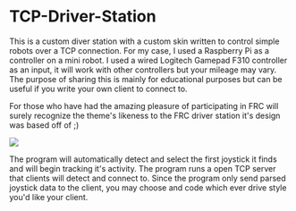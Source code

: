 # TCP-Driver-Station

This is a custom diver station with a custom skin written to control simple robots over a TCP connection. For my case, I used a Raspberry Pi as a controller on a mini robot. I used a wired Logitech Gamepad F310 controller as an input, it will work with other controllers but your mileage may vary. The purpose of sharing this is mainly for educational purposes but can be useful if you write your own client to connect to.

For those who have had the amazing pleasure of participating in FRC will surely recognize the theme's likeness to the FRC driver station it's design was based off of ;)

![](https://i.imgur.com/TUrCX4o.png)

The program will automatically detect and select the first joystick it finds and will begin tracking it's activity. The program runs a open TCP server that clients will detect and connect to. Since the program only send parsed joystick data to the client, you may choose and code which ever drive style you'd like your client.
